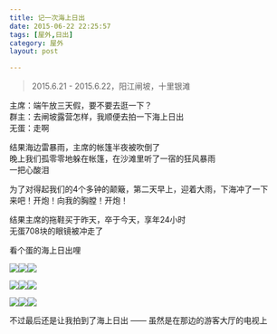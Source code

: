```yaml
---
title: 记一次海上日出  
date: 2015-06-22 22:25:57  
tags: [屋外,日出]  
category: 屋外  
layout: post  

---
```


> 2015.6.21 - 2015.6.22，阳江闸坡，十里银滩

主席：端午放三天假，要不要去逛一下？  
群主：去闸坡露营怎样，我顺便去拍一下海上日出  
无蛋：走啊

结果海边雷暴雨，主席的帐篷半夜被吹倒了  
晚上我们孤零零地躲在帐篷，在沙滩里听了一宿的狂风暴雨  
一把心酸泪

为了对得起我们的4个多钟的颠簸，第二天早上，迎着大雨，下海冲了一下  
来吧！开炮！向我的胸膛！开炮！

结果主席的拖鞋买于昨天，卒于今天，享年24小时  
无蛋708块的眼镜被冲走了

看个蛋的海上日出哩

[![](http://aevit.qiniudn.com/zhapo_0.jpg?imageView2/1/w/200/h/200)](http://aevit.qiniudn.com/zhapo_0.jpg "1/9")[![](http://aevit.qiniudn.com/zhapo_1.JPG?imageView2/1/w/200/h/200)](http://aevit.qiniudn.com/zhapo_1.JPG "2/9")[![](http://aevit.qiniudn.com/zhapo_2.jpg?imageView2/1/w/200/h/200)](http://aevit.qiniudn.com/zhapo_2.jpg "3/9")  
<!--more-->  
[![](http://aevit.qiniudn.com/zhapo_3.PNG?imageView2/1/w/200/h/200)](http://aevit.qiniudn.com/zhapo_3.PNG "4/9")[![](http://aevit.qiniudn.com/zhapo_4.jpg?imageView2/1/w/200/h/200)](http://aevit.qiniudn.com/zhapo_4.jpg "5/9")[![](http://aevit.qiniudn.com/zhapo_5.jpg?imageView2/1/w/200/h/200)](http://aevit.qiniudn.com/zhapo_5.jpg "6/9")

[![](http://aevit.qiniudn.com/zhapo_6.JPG?imageView2/1/w/200/h/200)](http://aevit.qiniudn.com/zhapo_6.JPG "7/9")[![](http://aevit.qiniudn.com/zhapo_7.JPG?imageView2/1/w/200/h/200)](http://aevit.qiniudn.com/zhapo_7.JPG "8/9")[![](http://aevit.qiniudn.com/zhapo_8.JPG?imageView2/1/w/200/h/200)](http://aevit.qiniudn.com/zhapo_8.JPG "9/9")

不过最后还是让我拍到了海上日出 —— 虽然是在那边的游客大厅的电视上